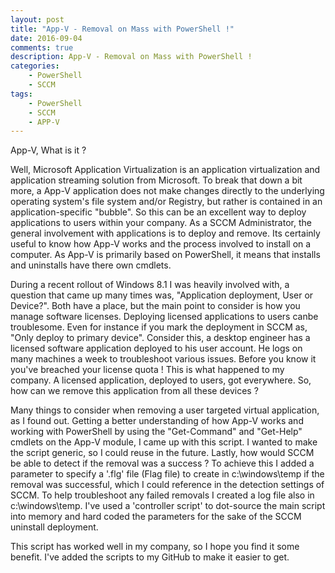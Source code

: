 ```yaml
---
layout: post
title: "App-V - Removal on Mass with PowerShell !"
date: 2016-09-04
comments: true
description: App-V - Removal on Mass with PowerShell !
categories:
    - PowerShell
    - SCCM
tags:
    - PowerShell
    - SCCM
    - APP-V
---
```


App-V, What is it ? 

Well, Microsoft Application Virtualization is an application virtualization and application streaming solution from Microsoft. To break that down a bit more, a App-V application does not make changes directly to the underlying operating system's file system and/or Registry, but rather is contained in an application-specific "bubble". So this can be an excellent way to deploy applications to users within your company.
As a SCCM Administrator, the general involvement with applications is to deploy and remove. Its certainly useful to know how App-V works and the process involved to install on a computer. As App-V is primarily based on PowerShell, it means that installs and uninstalls have there own cmdlets.

During a recent rollout of Windows 8.1 I was heavily involved with, a question that came up many times was, "Application deployment, User or Device?". Both have a place, but the main point to consider is how you manage software licenses. Deploying licensed applications to users can​ be troublesome. Even for instance if you mark the deployment in SCCM as, "Only deploy to primary device". Consider this, a desktop engineer has a licensed software application deployed to his user account. He logs on many machines a week to troubleshoot various issues. Before you know it you've breached your license quota !
This is what happened to my company. A licensed application, deployed to users, got everywhere. So, how can we remove this application from all these devices ?

Many things to consider when removing a user targeted virtual application, as I found out. Getting a better understanding of how App-V works and working with PowerShell by using the "Get-Command" and "Get-Help" cmdlets on the App-V module, I came up with this script. I wanted to make the script generic, so I could reuse in the future. Lastly, how would SCCM be able to detect if the removal was a success ? To achieve this I added a parameter to specify a '.flg' file (Flag file) to create in c:\windows\temp if the removal was successful, which I could reference in the detection settings of SCCM.
To help troubleshoot any failed removals I created a log file also in c:\windows\temp. I've used a 'controller script' to dot-source the main script into memory and hard coded the parameters for the sake of the SCCM uninstall deployment.

This script has worked well in my company, so I hope you find it some benefit. I've added the scripts to my GitHub to make it easier to get.

<script src="https://gist.github.com/Graham-Beer/dc7f47a4dcc03435a6bb942198f2ba1d.js"></script>
